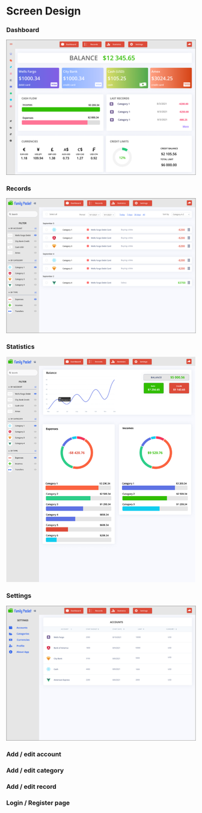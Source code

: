 # Screen Design

### Dashboard
![Dashboard](designDocuments/dashboard.png)

### Records
![Records](designDocuments/records.png)

### Statistics
![Statistics](designDocuments/statistics.png)

### Settings
![Settings](designDocuments/settings.png)

### Add / edit account

### Add / edit category

### Add / edit record

### Login / Register page